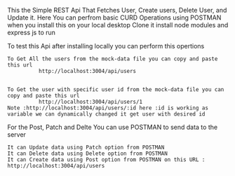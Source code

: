 This the Simple REST Api That Fetches User, Create users, Delete User, and Update it.
Here You can perfrom basic CURD Operations using POSTMAN when you install this on your local desktop
Clone it install node modules and express js to run

  To test this Api after installing locally you can perform this opertions

  
    To Get All the users from the mock-data file you can copy and paste this url
              http://localhost:3004/api/users

        
    To Get the user with specific user id from the mock-data file you can copy and paste this url
              http://localhost:3004/api/users/1
    Note :http://localhost:3004/api/users/:id here :id is working as variable we can dynamically changed it get user with desired id


  For the Post, Patch and Delte You can use POSTMAN to send data to the server
  
    It can Update data using Patch option from POSTMAN
    It can Delete data using Delete option from POSTMAN
    It can Create data using Post option from POSTMAN on this URL : http://localhost:3004/api/users
